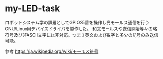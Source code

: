 # my-LED-task
ロボットシステム学の課題としてGPIO25番を操作し光モールス通信を行うGNU/Linux用デバイスドライバを製作した。
和文モールスや送信開始等々の略符号及び非ASCII文字には非対応。つまり英文および数字と多少の記号のみ送信可能。

参考
https://ja.wikipedia.org/wiki/モールス符号
